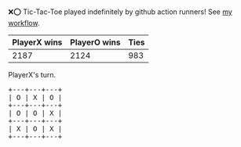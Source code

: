 :x::o: Tic-Tac-Toe played indefinitely by github action runners! See [my workflow](.github/workflows/play.yaml).

|PlayerX wins|PlayerO wins|Ties|
|-|-|-|
|2187|2124|983|

PlayerX's turn.

<pre>
+---+---+---+
| O | X | O |
+---+---+---+
| O | O | X |
+---+---+---+
| X | O | X |
+---+---+---+
</pre>